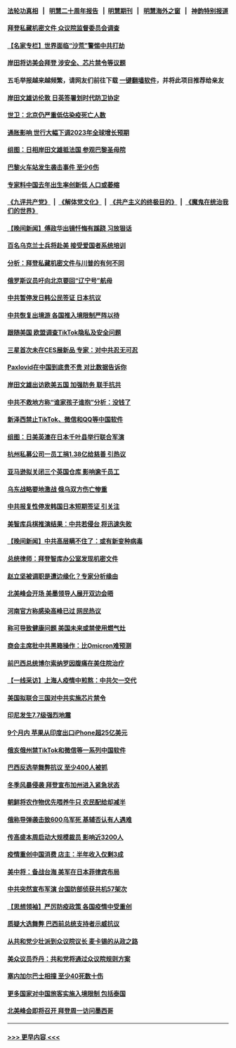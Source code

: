 #### [法轮功真相](https://github.com/gfw-breaker/truth/blob/master/README.md?t=0) &nbsp;&nbsp;|&nbsp;&nbsp; [明慧二十周年报告](https://github.com/gfw-breaker/mh-reports/blob/master/README.md?t=0) &nbsp;&nbsp;|&nbsp;&nbsp;[明慧期刊](https://github.com/gfw-breaker/mh-qikan) &nbsp;&nbsp;|&nbsp;&nbsp; [明慧海外之窗](https://github.com/gfw-breaker/mh-news/blob/master/README.md?t=0) &nbsp;&nbsp;|&nbsp;&nbsp; [神韵特别报道](https://github.com/gfw-breaker/mh-news/blob/master/shenyun.md?t=0)
#### [拜登私藏机密文件 众议院监督委员会调查](../pages/nsc418/n13904136.md?t=01120643) 
#### [【名家专栏】世界面临“沙荒”警惕中共打劫](../pages/nsc418/n13904662.md?t=01120643) 
#### [岸田将访美会拜登 涉安全、芯片禁令等议题](../pages/nsc418/n13904786.md?t=01120643) 
#### 五毛举报越来越频繁，请网友们前往下载 [一键翻墙软件](https://github.com/gfw-breaker/ssr-accounts)，并将此项目推荐给亲友
#### [岸田文雄访伦敦 日英签署划时代防卫协定](../pages/nsc418/n13904610.md?t=01120643) 
#### [世卫：北京仍严重低估染疫死亡人数](../pages/nsc418/n13904764.md?t=01120643) 
#### [通胀影响 世行大幅下调2023年全球增长预期](../pages/nsc418/n13904727.md?t=01120643) 
#### [组图：日相岸田文雄抵法国 参观巴黎圣母院](../pages/nsc418/n13904441.md?t=01120643) 
#### [巴黎火车站发生袭击事件 至少6伤](../pages/nsc418/n13904649.md?t=01120643) 
#### [专家料中国去年出生率创新低 人口或萎缩](../pages/nsc418/n13904493.md?t=01120643) 
#### [《九评共产党》](https://github.com/begood0513/9ping.md/blob/master/README.md) &nbsp;|&nbsp; [《解体党文化》](../../../../jtdwh.md/blob/master/README.md)  &nbsp;|&nbsp; [《共产主义的终极目的》](../../../../gczydzjmd.md/blob/master/README.md) &nbsp;|&nbsp; [《魔鬼在统治我们的世界》](../../../../mgztzwmdsj.md/blob/master/README.md) 
#### [【晚间新闻】傅政华出镜忏悔有蹊跷 习放狠话](../pages/nsc418/n13904369.md?t=01120643) 
#### [百名乌克兰士兵将赴美 接受爱国者系统培训](../pages/nsc418/n13904354.md?t=01120643) 
#### [分析：拜登私藏机密文件与川普的有何不同](../pages/nsc418/n13904222.md?t=01120643) 
#### [俄罗斯议员吁向北京要回“辽宁号”航母](../pages/nsc418/n13904212.md?t=01120643) 
#### [中共暂停发日韩公民签证 日本抗议](../pages/nsc418/n13904253.md?t=01120643) 
#### [中共恢复出境游 各国推入境限制严阵以待](../pages/nsc418/n13904250.md?t=01120643) 
#### [跟随美国 欧盟调查TikTok隐私及安全问题](../pages/nsc418/n13904017.md?t=01120643) 
#### [三星首次未在CES展新品 专家：对中共忍无可忍](../pages/nsc418/n13903993.md?t=01120643) 
#### [Paxlovid在中国到底贵不贵 对比数据告诉你](../pages/nsc418/n13904029.md?t=01120643) 
#### [岸田文雄出访欧美五国 加强防务 联手抗共](../pages/nsc418/n13903975.md?t=01120643) 
#### [中共不救地方称“谁家孩子谁抱”分析：没钱了](../pages/nsc418/n13903927.md?t=01120643) 
#### [新泽西禁止TikTok、微信和QQ等中国软件](../pages/nsc418/n13903982.md?t=01120643) 
#### [组图：日美英澳在日本千叶县举行联合军演](../pages/nsc418/n13903672.md?t=01120643) 
#### [杭州私募公司一员工捐1.38亿给慈善 引热议](../pages/nsc418/n13903893.md?t=01120643) 
#### [亚马逊拟关闭三个英国仓库 影响逾千员工](../pages/nsc418/n13903380.md?t=01120643) 
#### [乌东战略要地激战 俄乌双方伤亡惨重](../pages/nsc418/n13903922.md?t=01120643) 
#### [中共报复性停发韩国日本短期签证 引关注](../pages/nsc418/n13903931.md?t=01120643) 
#### [美智库兵棋推演结果︰中共若侵台 将迅速失败](../pages/nsc418/n13903720.md?t=01120643) 
#### [【晚间新闻】中共高层瞒不住了：或有新变种病毒](../pages/nsc418/n13903723.md?t=01120643) 
#### [总统律师：拜登智库办公室发现机密文件](../pages/nsc418/n13903649.md?t=01120643) 
#### [赵立坚被调职是遭边缘化？专家分析缘由](../pages/nsc418/n13903383.md?t=01120643) 
#### [北美峰会开场 美墨领导人展开双边会晤](../pages/nsc418/n13903531.md?t=01120643) 
#### [河南官方称感染高峰已过 网民热议](../pages/nsc418/n13903309.md?t=01120643) 
#### [称可导致健康问题 美国未来或禁使用燃气灶](../pages/nsc418/n13903290.md?t=01120643) 
#### [商会主席批中共黑箱操作：比Omicron难预测](../pages/nsc418/n13903321.md?t=01120643) 
#### [前巴西总统博尔索纳罗因腹痛在美住院治疗](../pages/nsc418/n13903342.md?t=01120643) 
#### [【一线采访】上海人疫情中煎熬：中共欠一交代](../pages/nsc418/n13903042.md?t=01120643) 
#### [美国拟联合三国对中共实施芯片禁令](../pages/nsc418/n13903308.md?t=01120643) 
#### [印尼发生7.7级强烈地震](../pages/nsc418/n13903318.md?t=01120643) 
#### [9个月内 苹果从印度出口iPhone超25亿美元](../pages/nsc418/n13903220.md?t=01120643) 
#### [俄亥俄州禁TikTok和微信等一系列中国软件](../pages/nsc418/n13903265.md?t=01120643) 
#### [巴西反选举舞弊抗议 至少400人被抓](../pages/nsc418/n13903275.md?t=01120643) 
#### [冬季风暴侵袭 拜登宣布加州进入紧急状态](../pages/nsc418/n13903245.md?t=01120643) 
#### [朝鲜将农作物优先喂养牛只 农民配给却减半](../pages/nsc418/n13903071.md?t=01120643) 
#### [俄称导弹袭击致600乌军死 基辅否认有人遇难](../pages/nsc418/n13903123.md?t=01120643) 
#### [传高盛本周启动大规模裁员 影响近3200人](../pages/nsc418/n13902978.md?t=01120643) 
#### [疫情重创中国消费 店主：半年收入仅剩3成](../pages/nsc418/n13902808.md?t=01120643) 
#### [美中将：备战台海 美军在日本菲律宾布局](../pages/nsc418/n13902697.md?t=01120643) 
#### [中共突然宣布军演 台国防部侦获共机57架次](../pages/nsc418/n13902677.md?t=01120643) 
#### [【思想领袖】严厉防疫政策 各国疫情中受重创](../pages/nsc418/n13874794.md?t=01120643) 
#### [质疑大选舞弊 巴西前总统支持者示威抗议](../pages/nsc418/n13902529.md?t=01120643) 
#### [从共和党少壮派到众议院议长 麦卡锡的从政之路](../pages/nsc418/n13902464.md?t=01120643) 
#### [美众议员乔丹：共和党将通过众议院规则方案](../pages/nsc418/n13902454.md?t=01120643) 
#### [塞内加尔巴士相撞 至少40死数十伤](../pages/nsc418/n13902371.md?t=01120643) 
#### [更多国家对中国旅客实施入境限制 包括泰国](../pages/nsc418/n13901757.md?t=01120643) 
#### [北美峰会即将召开 拜登周一访问墨西哥](../pages/nsc418/n13901884.md?t=01120643) 

----
#### [ >>> 更早内容 <<< ](../indexes/nsc418-earlier.md)
